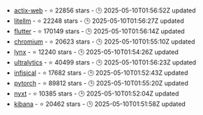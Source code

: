 - [actix-web](https://github.com/actix/actix-web) - ⭐ 22856 stars - 🕒 2025-05-10T01:56:52Z updated
- [litellm](https://github.com/BerriAI/litellm) - ⭐ 22248 stars - 🕒 2025-05-10T01:56:27Z updated
- [flutter](https://github.com/flutter/flutter) - ⭐ 170149 stars - 🕒 2025-05-10T01:56:14Z updated
- [chromium](https://github.com/chromium/chromium) - ⭐ 20623 stars - 🕒 2025-05-10T01:55:10Z updated
- [lynx](https://github.com/lynx-family/lynx) - ⭐ 12240 stars - 🕒 2025-05-10T01:54:26Z updated
- [ultralytics](https://github.com/ultralytics/ultralytics) - ⭐ 40499 stars - 🕒 2025-05-10T01:56:23Z updated
- [infisical](https://github.com/Infisical/infisical) - ⭐ 17682 stars - 🕒 2025-05-10T01:52:43Z updated
- [pytorch](https://github.com/pytorch/pytorch) - ⭐ 89812 stars - 🕒 2025-05-10T01:55:20Z updated
- [nyxt](https://github.com/atlas-engineer/nyxt) - ⭐ 10385 stars - 🕒 2025-05-10T01:52:04Z updated
- [kibana](https://github.com/elastic/kibana) - ⭐ 20462 stars - 🕒 2025-05-10T01:51:58Z updated
